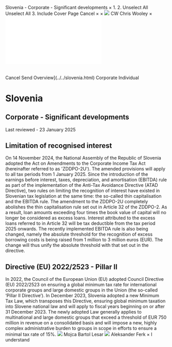 Slovenia - Corporate - Significant developments
×
1.
2.
Unselect All
Unselect All
3.
Include Cover Page
Cancel
×
×
![](../../-/media/world-wide-tax-summaries/attachments/global---chris-wooley.ashx%3Frev=ac5e5f3223b34096b1afc2a6009c7320&revision=ac5e5f32-23b3-4096-b1af-c2a6009c7320&hash=859B7ADC84DC2CBEC9760E9E6EE7DE6D0A8BFCDF)
CW
Chris Wooley
×
![](significant-developments.html)
######
Cancel
Send
Overview](../../slovenia.html)
Corporate
Individual
# Slovenia
## Corporate - Significant developments
Last reviewed - 23 January 2025
## Limitation of recognised interest
On 14 November 2024, the National Assembly of the Republic of Slovenia adopted the Act on Amendments to the Corporate Income Tax Act (hereinafter referred to as 'ZDDPO-2U'). The amended provisions will apply to all tax periods from 1 January 2025.
Since the introduction of the earnings before interest, taxes, depreciation, and amortisation (EBITDA) rule as part of the implementation of the Anti-Tax Avoidance Directive (ATAD Directive), two rules on limiting the recognition of interest have existed in Slovenian tax legislation at the same time: the so-called thin capitalisation and the EBITDA rule. The amendment to the ZDDPO-2U completely abolishes the thin capitalisation rule set out in Article 32 of the ZDDPO-2. As a result, loan amounts exceeding four times the book value of capital will no longer be considered as excess loans. Interest attributed to the excess loans referred to in Article 32 will be tax deductible from the tax period 2025 onwards. The recently implemented EBITDA rule is also being changed, namely the absolute threshold for the recognition of excess borrowing costs is being raised from 1 million to 3 million euros (EUR). The change will thus unify the absolute threshold with that set out in the directive.
## Directive (EU) 2022/2523 - Pillar II
In 2022, the Council of the European Union (EU) adopted Council Directive (EU) 2022/2523 on ensuring a global minimum tax rate for international corporate groups and large domestic groups in the Union (the so-called ‘Pillar II Directive’).
In December 2023, Slovenia adopted a new Minimum Tax Law, which transposes this Directive, ensuring global minimum taxation into Slovene national law and will apply to fiscal years beginning on or after 31 December 2023. The newly adopted Law generally applies to multinational and large domestic groups that exceed a threshold of EUR 750 million in revenue on a consolidated basis and will impose a new, highly complex administrative burden to groups in scope in efforts to ensure a minimal tax rate of 15%.
![](../../-/media/world-wide-tax-summaries/sloveniamojca-bartol-lesarpicture1png20220114030920616.ashx%3Frev=26c1ae906c7548f38fc5d65d3a8e36cf&revision=26c1ae90-6c75-48f3-8fc5-d65d3a8e36cf&hash=CBCB932324761CA10A113370137E763E6D945392)
Mojca Bartol Lesar
![](../../-/media/world-wide-tax-summaries/sloveniaaleksander-ferkaferk--photojpg20210802040656673.ashx%3Frev=7f7c937a0ad1405eb78c98c637c37979&revision=7f7c937a-0ad1-405e-b78c-98c637c37979&hash=688AAA56E50DBEE9F920C25B4FAA75DE1230EBCA)
Aleksander Ferk
×
I understand
